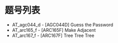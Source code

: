 # 题号列表

- AT_agc044_d - [AGC044D] Guess the Password
- AT_arc165_f - [ARC165F] Make Adjacent
- AT_arc167_f - [ARC167F] Tree Tree Tree
